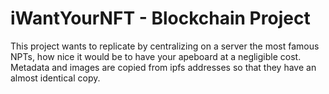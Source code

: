 # iWantYourNFT - Blockchain Project

This project wants to replicate by centralizing on a server the most famous NPTs, how nice it would be to have your apeboard at a negligible cost. Metadata and images are copied from ipfs addresses so that they have an almost identical copy.
